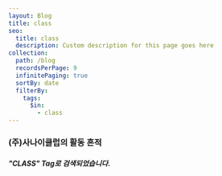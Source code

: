 ```yaml
---
layout: Blog
title: class
seo:
  title: class
  description: Custom description for this page goes here
collection:
  path: /blog
  recordsPerPage: 9
  infinitePaging: true
  sortBy: date
  filterBy:
    tags:
      $in:
        - class
---
```


### <span>(주)사나이클럽</span>의 활동 흔적

##### <span>"CLASS"</span> Tag로 검색되었습니다.
